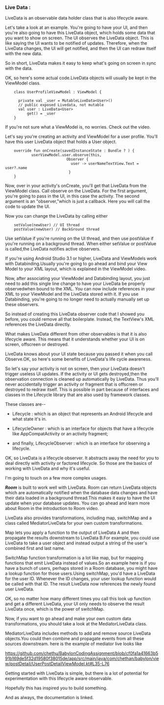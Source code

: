 ### Live Data :


LiveData is an observable data holder class that is also lifecycle aware.

Let's take a look at an example. You're going to have your UI, and then you're also going to have this LiveData object, which holds some data that you want to show on screen. The UI observes the LiveData object. This is like saying the UI wants to be notified of updates. 
Therefore, when the LiveData changes, the UI will get notified, and then the UI can redraw itself with the new data.

So in short, LiveData makes it easy to keep what's going on screen in sync with the data.

OK, so here's some actual code.LiveData objects will usually be kept in the ViewModel class.

        class UserProfileViewModel : ViewModel {

          private val _user = MutableLiveData<User>() 
          // public exposed Livedata, not mutable
          val user : LiveData<User>
              get() = _user
        }
        
If you're not sure what a ViewModel is, no worries. Check out the video.

Let's say you're creating an activity and ViewModel for a user profile. You'll have this user LiveData object that holds a User object.

        override fun onCreate(savedInstanceState : Bundle ? ) {
                userViewModel.user.observe(this,
                                Observer {
                                  user -> userNameTextView.Text = user?.name
                                 }
        }
        
Now, over in your activity's onCreate, you'll get that LiveData from the ViewModel class. Call observe on the LiveData.
For the first argument, you're going to pass in the UI, in this case the activity. The second argument is an "observer,"which is just a callback. Here you will call the code to update the UI. 

Now you can change the LiveData by calling either 

        setValue(newUser) // UI thread
        postValue(newUser) // BackGround thread


Use setValue if you're running on the UI thread, and then use postValue if you're running on a background thread. When either setValue or postValue is called,the LiveData notifies active observers.


If you're using Android Studio 3.1 or higher, LiveData and ViewModels work with Databinding.Usually you're going to go ahead and bind your View Model to your XML layout, which is explained in the ViewModel video.

Now, after associating your ViewModel and Databinding layout, you just need to add this single line change to have your LiveData be properly observedwhen bound to the XML. You can now include references in your XML to your ViewModel and the LiveData stored with it.
If you use Databinding, you're going to no longer need to actually manually set up these observers.

So instead of creating this LiveData observer code that I showed you before, you could remove all that boilerplate. Instead, the TextView's XML references the LiveData directly.

What makes LiveData different from other observables is that it is also lifecycle aware. This means that it understands whether your UI is on screen, offscreen or destroyed.

LiveData knows about your UI state because you passed it when you call Observe.OK, so here's some benefits of LiveData's life cycle awareness.

So let's say your activity is not on screen, then your LiveData doesn't trigger useless UI updates. If the activity or UI gets destroyed,then the observation connection is cleaned up automatically by LiveData. Thus you'll never accidentally trigger an activity or fragment that is offscreen or destroyed to redraw itself. This is possible in part because of interfaces and classes in the Lifecycle library that are also used by framework classes.

These classes are--

- Lifecycle : 
which is an object that represents an Android lifecycle and what state it's in. 

- LifecycleOwner :  which is an interface for objects that have a lifecycle like AppCompatActivity or an activity fragment; 

- and finally, LifecycleObserver : which is an interface for observing a lifecycle. 

OK, so LiveData is a lifecycle observer. It abstracts away the need for you to deal directly with activity or factored lifecycle.
So those are the basics of working with LiveData and why it's useful.

I'm going to touch on a few more complex usages.

***Room*** is built to work well with LiveData. Room can return LiveData objects which are automatically notified when the database data changes and have their data loaded in a background thread.This makes it easy to have the UI update when your database updates. You can go ahead and learn more about Room in the introduction to Room video.

LiveData also provides transformations, including map, switchMap and a class called MediatorLiveData for your own custom transformations.

Map lets you apply a function to the output of LiveData A and then propagate the results downstream to LiveData B.For example, you could use LiveData to take a user object and instead output a string of the user's combined first and last name.

SwitchMap function transformation is a lot like map, but for mapping functions that emit LiveData instead of values.So an example here is if you have a bunch of users, perhaps stored in a Room database, you might have a lookup function for those users.Using switchMap, you'd have a LiveData for the user ID. Whenever the ID changes, your user lookup function would be called with that ID.
The result LiveData now references the newly found user LiveData.

OK, so no matter how many different times you call this look up function and get a different LiveData, your UI only needs to observe
the result LiveData once, which is the power of switchMap.

Now, if you want to go ahead and make your own custom data transformations, you should take a look at the MediatorLiveData class.

MediatorLiveData includes methods to add and remove source LiveData objects.You could then combine and propagate events from all these sources downstream. here is the example of mediator live looks like

https://github.com/chethu/BabylonCodingAssignment/blob/cf0fa1a41663b591b169de5f32d19580f38015de/app/src/main/java/com/chethan/babylon/view/postDetail/UserPostDetailViewModel.kt#L35-L76

Getting started with LiveData is simple, but there is a lot of potential for experimentation with this lifecycle aware observable.

Hopefully this has inspired you to build something.

And as always, the documentation is linked.

